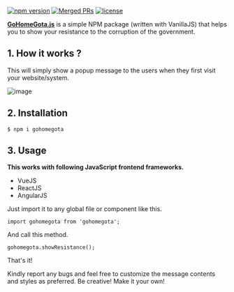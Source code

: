 [![npm version](https://badgen.net/npm/v/gohomegota)](https://www.npmjs.com/package/gohomegota)
[![Merged PRs](https://badgen.net/github/merged-prs/tharindulucky/gohomegota)](https://github.com/tharindulucky/gohomegota)
[![license](https://badgen.net/github/license/tharindulucky/gohomegota)](https://badgen.net/github/license/tharindulucky/gohomegota)

**[GoHomeGota.js](https://www.npmjs.com/package/gohomegota/)** is a simple NPM package (written with VanillaJS) that helps you to show your resistance to the corruption of the government.

## 1. How it works ?

This will simply show a popup message to the users when they first visit your website/system. 

![image](https://user-images.githubusercontent.com/15250118/163380712-36929248-2e78-48ac-8983-644b8880313c.png)

## 2. Installation

```
$ npm i gohomegota
```

## 3. Usage

**This works with following JavaScript frontend frameworks.**

* VueJS
* ReactJS
* AngularJS

Just import it to any global file or component like this.

```
import gohomegota from 'gohomegota';
```

And call this method.

```
gohomegota.showResistance();
```

That's it! 

Kindly report any bugs and feel free to customize the message contents and styles as preferred. Be creative! Make it your own!